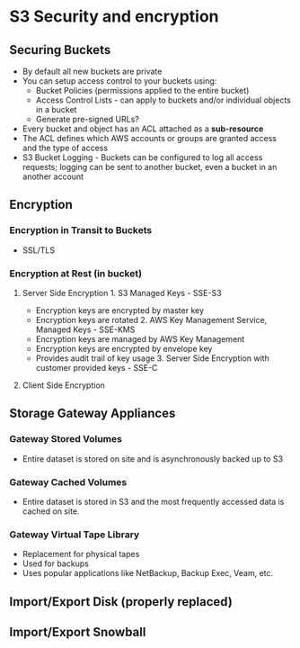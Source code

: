 # S3 Security and encryption

## Securing Buckets

  - By default all new buckets are private
  - You can setup access control to your buckets using:
    * Bucket Policies (permissions applied to the entire bucket)
    * Access Control Lists - can apply to buckets and/or individual objects in a bucket
    - Generate pre-signed URLs?
  - Every bucket and object has an ACL attached as a **sub-resource**
  - The ACL defines which AWS accounts or groups are granted access and the type of access
  - S3 Bucket Logging - Buckets can be configured to log all access requests;
  logging can be sent to another bucket, even a bucket in an another account


## Encryption

### Encryption in Transit to Buckets
  - SSL/TLS

### Encryption at Rest (in bucket)

  1. Server Side Encryption
    1. S3 Managed Keys - SSE-S3
      - Encryption keys are encrypted by master key
      - Encryption keys are rotated
    2. AWS Key Management Service, Managed Keys - SSE-KMS
      - Encryption keys are managed by AWS Key Management
      - Encryption keys are encrypted by envelope key
      - Provides audit trail of key usage
    3. Server Side Encryption with customer provided keys - SSE-C

  2. Client Side Encryption

## Storage Gateway Appliances
### Gateway Stored Volumes
  - Entire dataset is stored on site and is asynchronously backed up to S3

### Gateway Cached Volumes
  - Entire dataset is stored in S3 and the most frequently accessed data is
  cached on site.

### Gateway Virtual Tape Library
  - Replacement for physical tapes
  - Used for backups
  - Uses popular applications like NetBackup, Backup Exec, Veam, etc.

## Import/Export Disk (properly replaced)

## Import/Export Snowball
